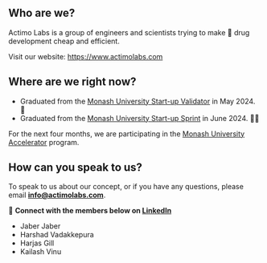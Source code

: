 ## Who are we?
Actimo Labs is a group of engineers and scientists trying to make 💊 drug development cheap and efficient.

Visit our website: https://www.actimolabs.com

## Where are we right now?
- Graduated from the [Monash University Start-up Validator](https://www.monash.edu/entrepreneurship/programs/validator) in May 2024. 📝
- Graduated from the [Monash University Start-up Sprint](https://www.monash.edu/entrepreneurship/programs/startup-sprint) in June 2024. 🏃‍♂️

For the next four months, we are participating in the [Monash University Accelerator](https://www.monash.edu/entrepreneurship/programs/accelerator) program.

## How can you speak to us?
To speak to us about our concept, or if you have any questions, please email **info@actimolabs.com**.

🤝 **Connect with the members below on [LinkedIn](https://www.linkedin.com/feed/)**

- Jaber Jaber
- Harshad Vadakkepura
- Harjas Gill
- Kailash Vinu
